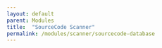 ```yaml
---
layout: default
parent: Modules
title:  "SourceCode Scanner"
permalink: /modules/scanner/sourcecode-database
---
```

